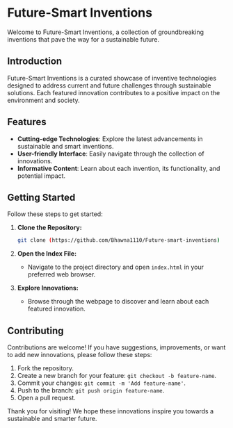 #  Future-Smart Inventions

Welcome to Future-Smart Inventions, a collection of groundbreaking inventions that pave the way for a sustainable future.

## Introduction

Future-Smart Inventions is a curated showcase of inventive technologies designed to address current and future challenges through sustainable solutions. 
Each featured innovation contributes to a positive impact on the environment and society.

## Features

- **Cutting-edge Technologies**: Explore the latest advancements in sustainable and smart inventions.
- **User-friendly Interface**: Easily navigate through the collection of innovations.
- **Informative Content**: Learn about each invention, its functionality, and potential impact.

## Getting Started

Follow these steps to get started:

1. **Clone the Repository:**
    ```bash
    git clone (https://github.com/Bhawna1110/Future-smart-inventions)
    ```

2. **Open the Index File:**
    - Navigate to the project directory and open `index.html` in your preferred web browser.

3. **Explore Innovations:**
    - Browse through the webpage to discover and learn about each featured innovation.

## Contributing

Contributions are welcome! If you have suggestions, improvements, or want to add new innovations, please follow these steps:

1. Fork the repository.
2. Create a new branch for your feature: `git checkout -b feature-name`.
3. Commit your changes: `git commit -m 'Add feature-name'`.
4. Push to the branch: `git push origin feature-name`.
5. Open a pull request.

Thank you for visiting! We hope these innovations inspire you towards a sustainable and smarter future.
